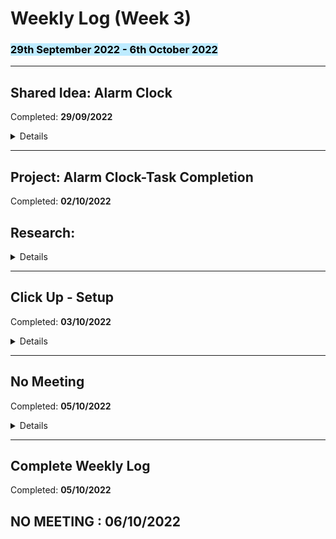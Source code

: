 # <strong>Weekly Log (Week 3)</strong>
### <mark style="background: #BDEBFF!important"><strong>29th September 2022 - 6th October 2022</strong>

---
## <strong>Shared Idea: Alarm Clock</strong>
Completed: **29/09/2022**  
<details>
Discussed with other members about my ideas involving an alarm clock</br>
- Task Completion
- Goal Tracker
</details>

---

## <strong>Project: Alarm Clock-Task Completion</strong>
Completed: **02/10/2022**  

## <strong>Research:</strong>
<details>
<strong>Android Studio:</strong>
App will be created using android studio [version 6.0 and up]</br><strong>Programming Language:</strong> Kotlin</br></br>

<strong>Features:</strong>
<ul>
    <li>Math puzzle</li>
    <li>Memory Game</li>
</ul></br>

<strong>General Example:</strong></br>
User will set alarm time, and will also set either math or memory game. When the alarm goes off game selected will appear. User must finish game before alarm turns off.

</details>

---

## <strong>Click Up - Setup</strong>
Completed: **03/10/2022**  
<details>
Setup structure for project management software.</br>
4 Stages implementated:</br>
<ul>
    <li>01 - Initiating</li>
    <li>02 - Planning</li>
    <li>03 - Execution</li>
    <li>04 - Closing</li>
</ul>

</details>

---
## <strong>No Meeting</strong>
Completed: **05/10/2022**  
<details>
Not everyone could this week [06/10] meeting.</br>
Plan for next meeting
</details>

---

## <strong>Complete Weekly Log</strong>

Completed: **05/10/2022**  

## NO MEETING : 06/10/2022